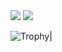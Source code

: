 <img src="https://github-readme-stats.vercel.app/api?username=intervinn&&show_icons=true&theme=react&count_private=true">
<img src="https://github-readme-stats.vercel.app/api/top-langs/?username=intervinn&theme=react&langs_count=20&hide=html,css,makefile,shell)](https://github.com/intervinn">

![Trophy](https://github-profile-trophy.vercel.app/?username=intervinn&theme=discord&row=1&margin-w=5)|
